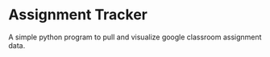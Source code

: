 # Assignment Tracker

A simple python program to pull and visualize google classroom assignment data.